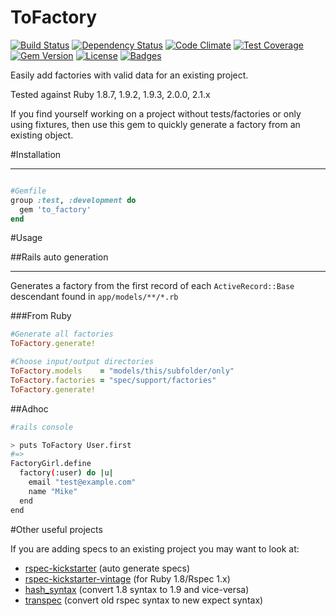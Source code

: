 ToFactory
=========

[![Build Status](https://travis-ci.org/markburns/to_factory.svg)](https://travis-ci.org/markburns/to_factory)
[![Dependency Status](http://img.shields.io/gemnasium/markburns/to_factory.svg)](https://gemnasium.com/markburns/to_factory)
[![Code Climate](http://img.shields.io/codeclimate/github/markburns/to_factory.svg)](https://codeclimate.com/github/markburns/to_factory)
[![Test Coverage](https://codeclimate.com/github/markburns/to_factory/badges/coverage.svg)](https://codeclimate.com/github/markburns/to_factory)
[![Gem Version](http://img.shields.io/gem/v/to_factory.svg)](https://rubygems.org/gems/to_factory)
[![License](http://img.shields.io/:license-mit-blue.svg)](http://markburns.mit-license.org)
[![Badges](http://img.shields.io/:badges-6/6-ff6799.svg)](https://github.com/badges/badgerbadgerbadger)

Easily add factories with valid data for an existing project.

Tested against Ruby 1.8.7, 1.9.2, 1.9.3, 2.0.0,  2.1.x

If you find yourself working on a project without tests/factories or only using fixtures,
then use this gem to quickly generate a factory from an existing object.

#Installation
___________

```ruby

#Gemfile
group :test, :development do
  gem 'to_factory'
end
```

#Usage

##Rails auto generation
_____
Generates a factory from the first record of each `ActiveRecord::Base` descendant
found in `app/models/**/*.rb`

###From Ruby

```ruby
#Generate all factories
ToFactory.generate!

#Choose input/output directories
ToFactory.models    = "models/this/subfolder/only"
ToFactory.factories = "spec/support/factories"
ToFactory.generate!
```


##Adhoc
```bash
#rails console

> puts ToFactory User.first
#=>
FactoryGirl.define
  factory(:user) do |u|
    email "test@example.com"
    name "Mike"
  end
end

```

#Other useful projects

If you are adding specs to an existing project you may want to look at:

* [rspec-kickstarter](https://github.com/seratch/rspec-kickstarter) (auto generate specs)
* [rspec-kickstarter-vintage](https://github.com/ifad/rspec-kickstarter-vintage) (for Ruby 1.8/Rspec 1.x)
* [hash_syntax](https://github.com/michaeledgar/hash_syntax) (convert 1.8 syntax to 1.9 and vice-versa)
* [transpec](https://github.com/yujinakayama/transpec) (convert old rspec syntax to new expect syntax)

